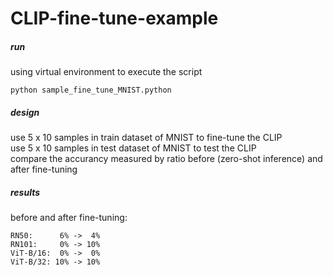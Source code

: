# CLIP-fine-tune-example

##### run
using virtual environment to execute the script
```
python sample_fine_tune_MNIST.python
```

##### design
use 5 x 10 samples in train dataset of MNIST to fine-tune the CLIP   
use 5 x 10 samples in test dataset of MNIST to test the CLIP   
compare the accurancy measured by ratio before (zero-shot inference) and after fine-tuning

##### results
before and after fine-tuning:
```
RN50:      6% ->  4%
RN101:     0% -> 10%
ViT-B/16:  0% ->  0%
ViT-B/32: 10% -> 10%
```
